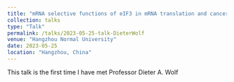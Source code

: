 ```yaml
---
title: "mRNA selective functions of eIF3 in mRNA translation and cancer"
collection: talks
type: "Talk"
permalink: /talks/2023-05-25-talk-DieterWolf
venue: "Hangzhou Normal University"
date: 2023-05-25
location: "Hangzhou, China"
---
```


This talk is the first time I have met Professor Dieter A. Wolf
